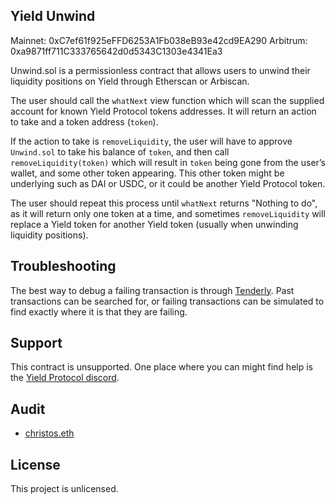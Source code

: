 ## Yield Unwind

Mainnet: 0xC7ef61f925eFFD6253A1Fb038eB93e42cd9EA290
Arbitrum: 0xa9871ff711C333765642d0d5343C1303e4341Ea3

Unwind.sol is a permissionless contract that allows users to unwind their liquidity positions on Yield through Etherscan or Arbiscan.

The user should call the `whatNext` view function which will scan the supplied account for known Yield Protocol tokens addresses. It will return an action to take and a token address (`token`).

If the action to take is `removeLiquidity`, the user will have to approve `Unwind.sol` to take his balance of `token`, and then call `removeLiquidity(token)` which will result in `token` being gone from the user’s wallet, and some other token appearing. This other token might be underlying such as DAI or USDC, or it could be another Yield Protocol token.

The user should repeat this process until `whatNext` returns "Nothing to do", as it will return only one token at a time, and sometimes `removeLiquidity` will replace a Yield token for another Yield token (usually when unwinding liquidity positions).

## Troubleshooting
The best way to debug a failing transaction is through [Tenderly](https://tenderly.co). Past transactions can be searched for, or failing transactions can be simulated to find exactly where it is that they are failing.

## Support
This contract is unsupported. One place where you can might find help is the [Yield Protocol discord](https://discord.com/invite/JAFfDj5).

## Audit

- [christos.eth](https://github.com/christos-eth/Unwind-audit/issues/2)

## License

This project is unlicensed.

